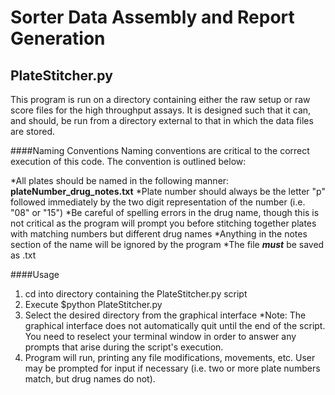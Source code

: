 Sorter Data Assembly and Report Generation
==========================================

PlateStitcher.py
----------------
This program is run on a directory containing either the raw setup or raw score files for the high throughput assays. It is designed such that it can, and should, be run from a directory external to that in which the data files are stored.

####Naming Conventions
Naming conventions are critical to the correct execution of this code. The convention is outlined below:

*All plates should be named in the following manner: **plateNumber_drug_notes.txt**
	*Plate number should always be the letter "p" followed immediately by the two digit representation of the number (i.e. "08" or "15")
	*Be careful of spelling errors in the drug name, though this is not critical as the program will prompt you before stitching together plates with matching numbers but different drug names
	*Anything in the notes section of the name will be ignored by the program
	*The file ***must*** be saved as .txt

####Usage
1. cd into directory containing the PlateStitcher.py script
2. Execute $python PlateStitcher.py
3. Select the desired directory from the graphical interface
	*Note: The graphical interface does not automatically quit until the end of the script. You need to reselect your terminal window in order to answer any prompts that arise during the script's execution.
4. Program will run, printing any file modifications, movements, etc. User may be prompted for input if necessary (i.e. two or more plate numbers match, but drug names do not).